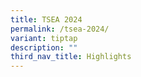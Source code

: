 ```yaml
---
title: TSEA 2024
permalink: /tsea-2024/
variant: tiptap
description: ""
third_nav_title: Highlights
---
```

